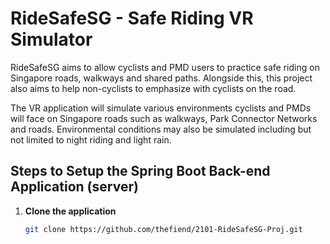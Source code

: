 # RideSafeSG - Safe Riding VR Simulator

RideSafeSG aims to allow cyclists and PMD users to
practice safe riding on Singapore roads, walkways and shared paths. Alongside this, this
project also aims to help non-cyclists to emphasize with cyclists on the road.

The VR application will simulate various environments cyclists and PMDs will face on
Singapore roads such as walkways, Park Connector Networks and roads. Environmental
conditions may also be simulated including but not limited to night riding and light rain.

## Steps to Setup the Spring Boot Back-end Application (server)

1. **Clone the application**

   ```bash
   git clone https://github.com/thefiend/2101-RideSafeSG-Proj.git
   ```

